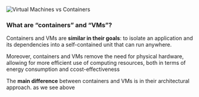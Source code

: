![Virtual Machines vs Containers](https://www.youtube.com/watch?v=eyNBf1sqdBQ&ab_channel=PowerCertAnimatedVideos)




### What are “containers” and “VMs”?

Containers and VMs are **similar in their goals**: to isolate an application and its dependencies into a self-contained unit that can run anywhere.

Moreover, containers and VMs remove the need for physical hardware, allowing for more efficient use of computing resources, both in terms of energy consumption and ccost-effectiveness

The **main difference** between containers and VMs is in their architectural approach.  as we see above

